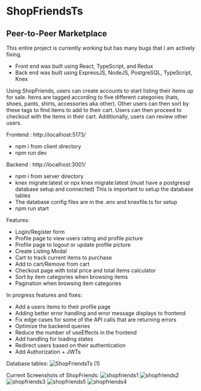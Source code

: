 # ShopFriendsTs

## Peer-to-Peer Marketplace

This entire project is currently *working* but has many bugs that I am actively fixing.
- Front end was built using React, TypeScript, and Redux
- Back end was built using ExpressJS, NodeJS, PostgreSQL, TypeScript, Knex

Using ShopFriends, users can create accounts to start listing their items up for sale. Items are tagged according to five different categories (hats, shoes, pants, shirts, accessories aka other). Other users can then sort by these tags to find items to add to their cart. Users can then proceed to checkout with the items in their cart. Additionally, users can review other users.

Frontend : http://localhost:5173/
- npm i from client directory
- npm run dev

Backend : http://localhost:3001/
- npm i from server directory
- knex migrate:latest or npx knex migrate:latest (must have a postgresql database setup and connected) This is important to setup the database tables
- The database config files are in the .env and knexfile.ts for setup
- npm run start

Features:
- Login/Register form
- Profile page to view users rating and profile picture
- Profile page to logout or update profile picture
- Create Listing Modal
- Cart to track current items to purchase
- Add to cart/Remove from cart
- Checkout page with total price and total items calculator
- Sort by item categories when browsing items
- Pagination when browsing item categories

In progress features and fixes:
- Add a users items to their profile page
- Adding better error handling and error message displays to frontend
- Fix edge cases for some of the API calls that are returning errors
- Optimize the backend queries
- Reduce the number of useEffects in the frontend
- Add handling for loading states
- Redirect users based on their authentication
- Add Authorization + JWTs

Database tables:
![ShopFriendsTs (1)](https://user-images.githubusercontent.com/59900510/230456682-391916a0-e249-46ba-8ee2-c16498addb8c.jpeg)

Current Screenshots of ShopFriends:
![shopfriends1](https://user-images.githubusercontent.com/59900510/231064040-59645782-47f8-439e-a437-7a7e7ec11731.JPG)
![shopfriends2](https://user-images.githubusercontent.com/59900510/231064047-b132fbb4-3495-49e8-b5ca-ae39d81f88cb.JPG)
![shopfriends3](https://user-images.githubusercontent.com/59900510/231064054-cae642dd-05f7-4e53-b850-ad490e888ae8.JPG) ![shopfriends5](https://user-images.githubusercontent.com/59900510/231064101-9a769ce4-1e9f-4c2d-9040-e77730853743.JPG)
![shopfriends4](https://user-images.githubusercontent.com/59900510/231064078-2c2f3dc6-6c56-4d3b-b5b5-83c70a7264e3.JPG)


